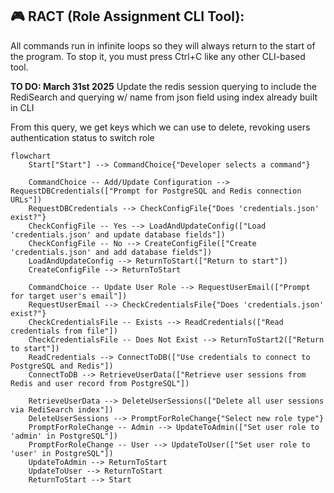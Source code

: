 ## 🎮 RACT (Role Assignment CLI Tool):

All commands run in infinite loops so they will always return to the start of the program. To stop it, you must press Ctrl+C like any other CLI-based tool.

**TO DO: March 31st 2025** Update the redis session querying to include the RediSearch and querying w/ name from json field using index already built in CLI

From this query, we get keys which we can use to delete, revoking users authentication status to switch role

```mermaid
flowchart 
    Start["Start"] --> CommandChoice{"Developer selects a command"}
    
    CommandChoice -- Add/Update Configuration --> RequestDBCredentials(["Prompt for PostgreSQL and Redis connection URLs"])
    RequestDBCredentials --> CheckConfigFile{"Does 'credentials.json' exist?"}
    CheckConfigFile -- Yes --> LoadAndUpdateConfig(["Load 'credentials.json' and update database fields"])
    CheckConfigFile -- No --> CreateConfigFile(["Create 'credentials.json' and add database fields"])
    LoadAndUpdateConfig --> ReturnToStart(["Return to start"])
    CreateConfigFile --> ReturnToStart

    CommandChoice -- Update User Role --> RequestUserEmail(["Prompt for target user's email"])
    RequestUserEmail --> CheckCredentialsFile{"Does 'credentials.json' exist?"}
    CheckCredentialsFile -- Exists --> ReadCredentials(["Read credentials from file"])
    CheckCredentialsFile -- Does Not Exist --> ReturnToStart2(["Return to start"])
    ReadCredentials --> ConnectToDB(["Use credentials to connect to PostgreSQL and Redis"])
    ConnectToDB --> RetrieveUserData(["Retrieve user sessions from Redis and user record from PostgreSQL"])

    RetrieveUserData --> DeleteUserSessions(["Delete all user sessions via RediSearch index"])
    DeleteUserSessions --> PromptForRoleChange{"Select new role type"}
    PromptForRoleChange -- Admin --> UpdateToAdmin(["Set user role to 'admin' in PostgreSQL"])
    PromptForRoleChange -- User --> UpdateToUser(["Set user role to 'user' in PostgreSQL"])
    UpdateToAdmin --> ReturnToStart
    UpdateToUser --> ReturnToStart
    ReturnToStart --> Start
```
